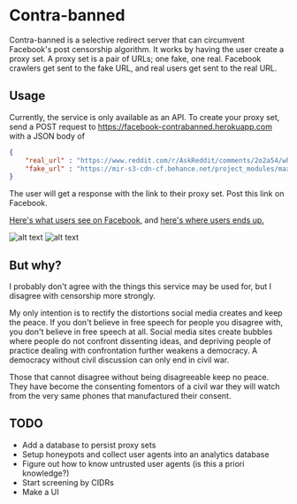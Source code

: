 # Contra-banned

Contra-banned is a selective redirect server that can circumvent Facebook's post censorship algorithm. It works by having the user create a proxy set. A proxy set is a pair of URLs; one fake, one real. Facebook crawlers get sent to the fake URL, and real users get sent to the real URL. 


## Usage
Currently, the service is only available as an API.
To create your proxy set, send a POST request to https://facebook-contrabanned.herokuapp.com with a JSON body of 
```json
{
	"real_url" : "https://www.reddit.com/r/AskReddit/comments/2o2a54/what_actually_controversial_opinion_do_you_have/",
	"fake_url" : "https://mir-s3-cdn-cf.behance.net/project_modules/max_1200/6338be29271550.5605513c61a2a.jpg"
}
```

The user will get a response with the link to their proxy set. Post this link on Facebook.

[Here's what users see on Facebook](https://imgur.com/SYTgOMd), and [here's where users ends up.](https://imgur.com/hVHvBZC)

![alt text](https://imgur.com/SYTgOMd "What users see on Facebook")
![alt text](https://imgur.com/SYTgOMd "Where users end up")


## But why?
I probably don't agree with the things this service may be used for, but I disagree with censorship more strongly.

My only intention is to rectify the distortions social media creates and keep the peace. If you don't believe in free speech for people you disagree with, you don't believe in free speech at all. Social media sites create bubbles where people do not confront dissenting ideas, and depriving people of practice dealing with confrontation further weakens a democracy. A democracy without civil discussion can only end in civil war. 

Those that cannot disagree without being disagreeable keep no peace. They have become the consenting fomentors of a civil war they will watch from the very same phones that manufactured their consent.


## TODO
- Add a database to persist proxy sets
- Setup honeypots and collect user agents into an analytics database
- Figure out how to know untrusted user agents (is this a priori knowledge?)
- Start screening by CIDRs
- Make a UI
